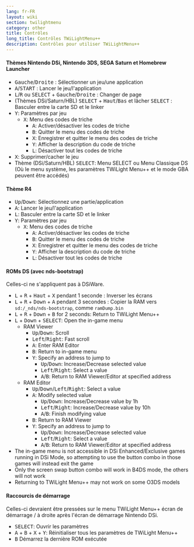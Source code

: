 ```yaml
---
lang: fr-FR
layout: wiki
section: twilightmenu
category: other
title: Contrôles
long_title: Contrôles TWiLightMenu++
description: Contrôles pour utiliser TWiLightMenu++
---
```


#### Thèmes Nintendo DSi, Nintendo 3DS, SEGA Saturn et Homebrew Launcher
- <kbd>Gauche</kbd>/<kbd>Droite</kbd> : Sélectionner un jeu/une application
- <kbd class="face">A</kbd>/<kbd>START</kbd> : Lancer le jeu/l'application
- <kbd class="l">L</kbd>/<kbd class="r">R</kbd> ou <kbd>SELECT</kbd> + <kbd>Gauche</kbd>/<kbd>Droite</kbd> : Changer de page
- (Thèmes DSi/Saturn/HBL) <kbd>SELECT</kbd> + <kbd>Haut</kbd>/<kbd>Bas</kbd> et lâcher <kbd>SELECT</kbd> : Basculer entre la carte SD et le linker
- <kbd class="face">Y</kbd>: Paramètres par jeu
   - <kbd class="face">X</kbd>: Menu des codes de triche
      - <kbd class="face">A</kbd>: Activer/désactiver les codes de triche
      - <kbd class="face">B</kbd>: Quitter le menu des codes de triche
      - <kbd class="face">X</kbd>: Enregistrer et quitter le menu des codes de triche
      - <kbd class="face">Y</kbd>: Afficher la description du code de triche
      - <kbd class="l">L</kbd>: Désactiver tout les codes de triche
- <kbd class="face">X</kbd>: Supprimer/cacher le jeu
- Thème (DSi/Saturn/HBL) <kbd>SELECT</kbd>: Menu SELECT ou Menu Classique DS (Où le menu système, les paramètres TWiLight Menu++ et le mode GBA peuvent être accédés)

#### Thème R4
- <kbd>Up</kbd>/<kbd>Down</kbd>: Sélectionnez une partie/application
- <kbd class="face">A</kbd>: Lancer le jeu/l'application
- <kbd class="l">L</kbd>: Basculer entre la carte SD et le linker
- <kbd class="face">Y</kbd>: Paramètres par jeu
   - <kbd class="face">X</kbd>: Menu des codes de triche
      - <kbd class="face">A</kbd>: Activer/désactiver les codes de triche
      - <kbd class="face">B</kbd>: Quitter le menu des codes de triche
      - <kbd class="face">X</kbd>: Enregistrer et quitter le menu des codes de triche
      - <kbd class="face">Y</kbd>: Afficher la description du code de triche
      - <kbd class="l">L</kbd>: Désactiver tout les codes de triche

#### ROMs DS (avec nds-bootstrap)
Celles-ci ne s'appliquent pas à DSiWare.
- <kbd class="l">L</kbd> + <kbd class="r">R</kbd> + <kbd>Haut</kbd> + <kbd class="face">X</kbd> pendant 1 seconde : Inverser les écrans
- <kbd class="l">L</kbd> + <kbd class="r">R</kbd> + <kbd>Down</kbd> + <kbd class="face">A</kbd> pendant 3 secondes : Copier la RAM vers `sd:/_nds/nds-bootstrap`, comme `ramDump.bin`
- <kbd class="l">L</kbd> + <kbd class="r">R</kbd> + <kbd>Down</kbd> + <kbd class="face">B</kbd> for 2 seconds: Return to TWiLight Menu++
- <kbd class="l">L</kbd> + <kbd>Down</kbd> + <kbd>SELECT</kbd>: Open the in-game menu
   - RAM Viewer
      - <kbd>Up</kbd>/<kbd>Down</kbd>: Scroll
      - <kbd>Left</kbd>/<kbd>Right</kbd>: Fast scroll
      - <kbd class="face">A</kbd>: Enter RAM Editor
      - <kbd class="face">B</kbd>: Return to in-game menu
      - <kbd class="face">Y</kbd>: Specify an address to jump to
        - <kbd>Up</kbd>/<kbd>Down</kbd>: Increase/Decrease selected value
        - <kbd>Left</kbd>/<kbd>Right</kbd>: Select a value
        - <kbd class="face">A</kbd>/<kbd class="face">B</kbd>: Return to RAM Viewer/Editor at specified address
   - RAM Editor
      - <kbd>Up</kbd>/<kbd>Down</kbd>/<kbd>Left</kbd>/<kbd>Right</kbd>: Select a value
      - <kbd class="face">A</kbd>: Modify selected value
         - <kbd>Up</kbd>/<kbd>Down</kbd>: Increase/Decrease value by 1h
         - <kbd>Left</kbd>/<kbd>Right</kbd>: Increase/Decrease value by 10h
         - <kbd class="face">A</kbd>/<kbd class="face">B</kbd>: Finish modifying value
      - <kbd class="face">B</kbd>: Return to RAM Viewer
      - <kbd class="face">Y</kbd>: Specify an address to jump to
        - <kbd>Up</kbd>/<kbd>Down</kbd>: Increase/Decrease selected value
        - <kbd>Left</kbd>/<kbd>Right</kbd>: Select a value
        - <kbd class="face">A</kbd>/<kbd class="face">B</kbd>: Return to RAM Viewer/Editor at specified address
- The in-game menu is not accessible in DSi Enhanced/Exclusive games running in DSi Mode, so attempting to use the button combo in those games will instead exit the game
- Only the screen swap button combo will work in B4DS mode, the others will not work
- Returning to TWiLight Menu++ may not work on some O3DS models

#### Raccourcis de démarrage
Celles-ci devraient être pressées sur le menu TWiLight Menu++ écran de démarrage / à droite après l'écran de démarrage Nintendo DSi.

- <kbd>SELECT</kbd>: Ouvrir les paramètres
- <kbd class="face">A</kbd> + <kbd class="face">B</kbd> + <kbd class="face">X</kbd> + <kbd class="face">Y</kbd>: Réinitialiser tous les paramètres de TWiLight Menu++
- <kbd class="face">B</kbd> Démarrez la dernière ROM exécutée
